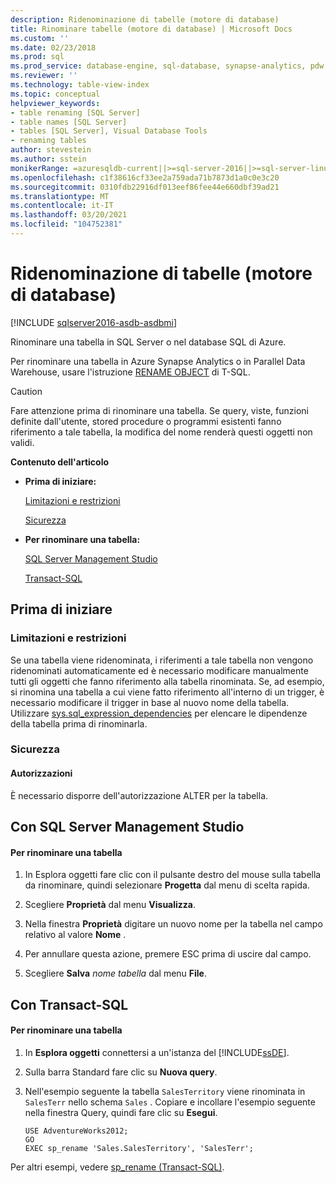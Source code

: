 ```yaml
---
description: Ridenominazione di tabelle (motore di database)
title: Rinominare tabelle (motore di database) | Microsoft Docs
ms.custom: ''
ms.date: 02/23/2018
ms.prod: sql
ms.prod_service: database-engine, sql-database, synapse-analytics, pdw
ms.reviewer: ''
ms.technology: table-view-index
ms.topic: conceptual
helpviewer_keywords:
- table renaming [SQL Server]
- table names [SQL Server]
- tables [SQL Server], Visual Database Tools
- renaming tables
author: stevestein
ms.author: sstein
monikerRange: =azuresqldb-current||>=sql-server-2016||>=sql-server-linux-2017||=azuresqldb-mi-current
ms.openlocfilehash: c1f38616cf33ee2a759ada71b7873d1a0c0e3c20
ms.sourcegitcommit: 0310fdb22916df013eef86fee44e660dbf39ad21
ms.translationtype: MT
ms.contentlocale: it-IT
ms.lasthandoff: 03/20/2021
ms.locfileid: "104752381"
---
```

# <a name="rename-tables-database-engine"></a>Ridenominazione di tabelle (motore di database)

[!INCLUDE [sqlserver2016-asdb-asdbmi](../../includes/applies-to-version/sqlserver2016-asdb-asdbmi.md)]

Rinominare una tabella in SQL Server o nel database SQL di Azure.

Per rinominare una tabella in Azure Synapse Analytics o in Parallel Data Warehouse, usare l'istruzione [RENAME OBJECT](../../t-sql/statements/rename-transact-sql.md) di T-SQL. 
  
> [!CAUTION]  
>  Fare attenzione prima di rinominare una tabella. Se query, viste, funzioni definite dall'utente, stored procedure o programmi esistenti fanno riferimento a tale tabella, la modifica del nome renderà questi oggetti non validi.  
  
 **Contenuto dell'articolo**  
  
-   **Prima di iniziare:**  
  
     [Limitazioni e restrizioni](#Restrictions)  
  
     [Sicurezza](#Security)  
  
-   **Per rinominare una tabella:**  
  
     [SQL Server Management Studio](#SSMSProcedure)  
  
     [Transact-SQL](#TsqlProcedure)  
  
##  <a name="before-you-begin"></a><a name="BeforeYouBegin"></a> Prima di iniziare  
  
###  <a name="limitations-and-restrictions"></a><a name="Restrictions"></a> Limitazioni e restrizioni  
 Se una tabella viene ridenominata, i riferimenti a tale tabella non vengono ridenominati automaticamente ed è necessario modificare manualmente tutti gli oggetti che fanno riferimento alla tabella rinominata. Se, ad esempio, si rinomina una tabella a cui viene fatto riferimento all'interno di un trigger, è necessario modificare il trigger in base al nuovo nome della tabella. Utilizzare [sys.sql_expression_dependencies](../../relational-databases/system-catalog-views/sys-sql-expression-dependencies-transact-sql.md) per elencare le dipendenze della tabella prima di rinominarla.  
  
###  <a name="security"></a><a name="Security"></a> Sicurezza  
  
####  <a name="permissions"></a><a name="Permissions"></a> Autorizzazioni  
 È necessario disporre dell'autorizzazione ALTER per la tabella.  
  
##  <a name="using-sql-server-management-studio"></a><a name="SSMSProcedure"></a> Con SQL Server Management Studio  
  
#### <a name="to-rename-a-table"></a>Per rinominare una tabella  
  
1.  In Esplora oggetti fare clic con il pulsante destro del mouse sulla tabella da rinominare, quindi selezionare **Progetta** dal menu di scelta rapida.  
  
2.  Scegliere **Proprietà** dal menu **Visualizza**.  
  
3.  Nella finestra **Proprietà** digitare un nuovo nome per la tabella nel campo relativo al valore **Nome** .  
  
4.  Per annullare questa azione, premere ESC prima di uscire dal campo.  
  
5.  Scegliere **Salva** _nome tabella_ dal menu **File**.  

##  <a name="using-transact-sql"></a><a name="TsqlProcedure"></a> Con Transact-SQL  
  
#### <a name="to-rename-a-table"></a>Per rinominare una tabella  
  
1.  In **Esplora oggetti** connettersi a un'istanza del [!INCLUDE[ssDE](../../includes/ssde-md.md)].  
  
2.  Sulla barra Standard fare clic su **Nuova query**.  
  
3.  Nell'esempio seguente la tabella `SalesTerritory` viene rinominata in `SalesTerr` nello schema `Sales` . Copiare e incollare l'esempio seguente nella finestra Query, quindi fare clic su **Esegui**.  
  
    ```  
    USE AdventureWorks2012;   
    GO  
    EXEC sp_rename 'Sales.SalesTerritory', 'SalesTerr';  
    ```  
  
 Per altri esempi, vedere [sp_rename &#40;Transact-SQL&#41;](../../relational-databases/system-stored-procedures/sp-rename-transact-sql.md).  
  
  
